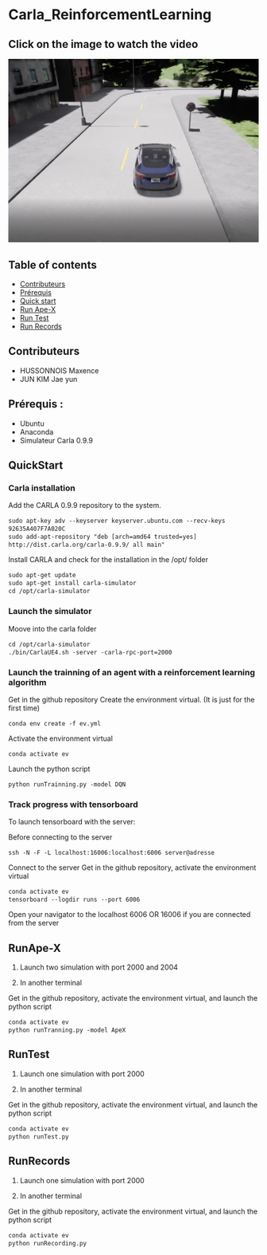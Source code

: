 # Carla_ReinforcementLearning

## Click on the image to watch the video
[![Alt text for your video](image.jpg)](https://youtu.be/9VQCBIOvpvU)


## Table of contents
* [Contributeurs](#contributeurs)
* [Prérequis](#Prérequis)
* [Quick start](#Quickstart)
* [Run Ape-X](#RunApe-X)
* [Run Test](#RunTest)
* [Run Records](#RunRecords)

## Contributeurs
- HUSSONNOIS Maxence 
- JUN KIM Jae yun

## Prérequis :

- Ubuntu
-	Anaconda
- Simulateur Carla 0.9.9

## QuickStart

### Carla installation

Add the CARLA 0.9.9 repository to the system.
```
sudo apt-key adv --keyserver keyserver.ubuntu.com --recv-keys 92635A407F7A020C
sudo add-apt-repository "deb [arch=amd64 trusted=yes] http://dist.carla.org/carla-0.9.9/ all main"
```
Install CARLA and check for the installation in the /opt/ folder
```
sudo apt-get update
sudo apt-get install carla-simulator
cd /opt/carla-simulator
```


### Launch the simulator
Moove into the carla folder

```
cd /opt/carla-simulator
./bin/CarlaUE4.sh -server -carla-rpc-port=2000
```

### Launch the trainning of an agent with a reinforcement learning algorithm
Get in the github repository
Create the environment virtual. (It is just for the first time)
```
conda env create -f ev.yml
```
Activate the environment virtual
```
conda activate ev
```
Launch the python script

```
python runTrainning.py -model DQN
```

### Track progress with tensorboard
To launch tensorboard with the server:

Before connecting to the server
```
ssh -N -F -L localhost:16006:localhost:6006 server@adresse
```
Connect to the server
Get in the github repository, activate the environment virtual
```
conda activate ev
tensorboard --logdir runs --port 6006
```
Open your navigator to the localhost 6006 OR 16006 if you are connected from the server




## RunApe-X
1. Launch two simulation with port 2000 and 2004

2. In another terminal

Get in the github repository, activate the environment virtual, and launch the python script
```
conda activate ev
python runTranning.py -model ApeX
```
## RunTest
1. Launch one simulation with port 2000 

2. In another terminal

Get in the github repository, activate the environment virtual, and launch the python script
```
conda activate ev
python runTest.py
```
## RunRecords
1. Launch one simulation with port 2000 

2. In another terminal

Get in the github repository, activate the environment virtual, and launch the python script
```
conda activate ev
python runRecording.py
```
